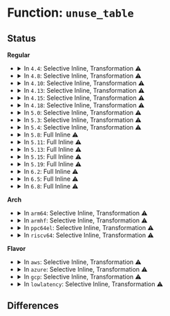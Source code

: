 # Function: <code>unuse_table</code>

## Status
<b>Regular</b>
<ul>
<li>
<details>
<summary>In <code>4.4</code>: Selective Inline, Transformation ⚠️</summary>

**Collision:** Unique Static

**Inline:** Selective

**Transformation:** True

**Instances:**

```
In fs/proc/proc_sysctl.c (ffffffff81284a00)
Location: fs/proc/proc_sysctl.c:255
Inline: True
Inline callers:
  - fs/proc/proc_sysctl.c:sysctl_follow_link
  - fs/proc/proc_sysctl.c:sysctl_head_finish
  - fs/proc/proc_sysctl.c:proc_sys_readdir
Direct callers:
  - fs/proc/proc_sysctl.c:sysctl_follow_link
  - fs/proc/proc_sysctl.c:sysctl_head_finish
  - fs/proc/proc_sysctl.c:proc_sys_readdir
```
**Symbols:**

```
ffffffff81284a00-ffffffff81284a19: unuse_table.isra.15.part.16 (STB_LOCAL)
```
</details>
</li>
<li>
<details>
<summary>In <code>4.8</code>: Selective Inline, Transformation ⚠️</summary>

**Collision:** Unique Static

**Inline:** Selective

**Transformation:** True

**Instances:**

```
In fs/proc/proc_sysctl.c (ffffffff812b1ba3)
Location: fs/proc/proc_sysctl.c:255
Inline: True
Inline callers:
  - fs/proc/proc_sysctl.c:sysctl_follow_link
  - fs/proc/proc_sysctl.c:proc_sys_readdir
  - fs/proc/proc_sysctl.c:sysctl_head_finish
Direct callers:
  - fs/proc/proc_sysctl.c:sysctl_follow_link
  - fs/proc/proc_sysctl.c:proc_sys_readdir
  - fs/proc/proc_sysctl.c:sysctl_head_finish
```
**Symbols:**

```
ffffffff812b1ad0-ffffffff812b1ae9: unuse_table.isra.16.part.17 (STB_LOCAL)
```
</details>
</li>
<li>
<details>
<summary>In <code>4.10</code>: Selective Inline, Transformation ⚠️</summary>

**Collision:** Unique Static

**Inline:** Selective

**Transformation:** True

**Instances:**

```
In fs/proc/proc_sysctl.c (ffffffff812c743d)
Location: fs/proc/proc_sysctl.c:255
Inline: True
Inline callers:
  - fs/proc/proc_sysctl.c:sysctl_follow_link
  - fs/proc/proc_sysctl.c:proc_sys_readdir
  - fs/proc/proc_sysctl.c:sysctl_head_finish
Direct callers:
  - fs/proc/proc_sysctl.c:sysctl_follow_link
  - fs/proc/proc_sysctl.c:proc_sys_readdir
  - fs/proc/proc_sysctl.c:sysctl_head_finish
```
**Symbols:**

```
ffffffff812c7370-ffffffff812c7389: unuse_table.isra.16.part.17 (STB_LOCAL)
```
</details>
</li>
<li>
<details>
<summary>In <code>4.13</code>: Selective Inline, Transformation ⚠️</summary>

**Collision:** Unique Static

**Inline:** Selective

**Transformation:** True

**Instances:**

```
In fs/proc/proc_sysctl.c (ffffffff812d479d)
Location: fs/proc/proc_sysctl.c:257
Inline: True
Inline callers:
  - fs/proc/proc_sysctl.c:sysctl_follow_link
  - fs/proc/proc_sysctl.c:proc_sys_readdir
Direct callers:
  - fs/proc/proc_sysctl.c:sysctl_follow_link
  - fs/proc/proc_sysctl.c:proc_sys_readdir
```
**Symbols:**

```
ffffffff812d46d0-ffffffff812d46ea: unuse_table.isra.20.part.21 (STB_LOCAL)
```
</details>
</li>
<li>
<details>
<summary>In <code>4.15</code>: Selective Inline, Transformation ⚠️</summary>

**Collision:** Unique Static

**Inline:** Selective

**Transformation:** True

**Instances:**

```
In fs/proc/proc_sysctl.c (ffffffff812f8fd0)
Location: fs/proc/proc_sysctl.c:258
Inline: True
Inline callers:
  - fs/proc/proc_sysctl.c:sysctl_follow_link
  - fs/proc/proc_sysctl.c:proc_sys_readdir
Direct callers:
  - fs/proc/proc_sysctl.c:sysctl_follow_link
  - fs/proc/proc_sysctl.c:proc_sys_readdir
```
**Symbols:**

```
ffffffff812f8f00-ffffffff812f8f1a: unuse_table.isra.20.part.21 (STB_LOCAL)
```
</details>
</li>
<li>
<details>
<summary>In <code>4.18</code>: Selective Inline, Transformation ⚠️</summary>

**Collision:** Unique Static

**Inline:** Selective

**Transformation:** True

**Instances:**

```
In fs/proc/proc_sysctl.c (ffffffff81326093)
Location: fs/proc/proc_sysctl.c:258
Inline: True
Inline callers:
  - fs/proc/proc_sysctl.c:sysctl_follow_link
  - fs/proc/proc_sysctl.c:proc_sys_readdir
Direct callers:
  - fs/proc/proc_sysctl.c:sysctl_follow_link
  - fs/proc/proc_sysctl.c:proc_sys_readdir
```
**Symbols:**

```
ffffffff81325b80-ffffffff81325b99: unuse_table.isra.25.part.26 (STB_LOCAL)
```
</details>
</li>
<li>
<details>
<summary>In <code>5.0</code>: Selective Inline, Transformation ⚠️</summary>

**Collision:** Unique Static

**Inline:** Selective

**Transformation:** True

**Instances:**

```
In fs/proc/proc_sysctl.c (ffffffff8133d243)
Location: fs/proc/proc_sysctl.c:258
Inline: True
Inline callers:
  - fs/proc/proc_sysctl.c:sysctl_follow_link
  - fs/proc/proc_sysctl.c:proc_sys_readdir
Direct callers:
  - fs/proc/proc_sysctl.c:sysctl_follow_link
  - fs/proc/proc_sysctl.c:proc_sys_readdir
```
**Symbols:**

```
ffffffff8133cd30-ffffffff8133cd49: unuse_table.isra.25.part.26 (STB_LOCAL)
```
</details>
</li>
<li>
<details>
<summary>In <code>5.3</code>: Selective Inline, Transformation ⚠️</summary>

**Collision:** Unique Static

**Inline:** Selective

**Transformation:** True

**Instances:**

```
In fs/proc/proc_sysctl.c (ffffffff81365542)
Location: fs/proc/proc_sysctl.c:263
Inline: True
Inline callers:
  - fs/proc/proc_sysctl.c:sysctl_follow_link
  - fs/proc/proc_sysctl.c:proc_sys_readdir
Direct callers:
  - fs/proc/proc_sysctl.c:sysctl_follow_link
  - fs/proc/proc_sysctl.c:proc_sys_readdir
```
**Symbols:**

```
ffffffff81364f70-ffffffff81364f89: unuse_table.isra.0.part.0 (STB_LOCAL)
```
</details>
</li>
<li>
<details>
<summary>In <code>5.4</code>: Selective Inline, Transformation ⚠️</summary>

**Collision:** Unique Static

**Inline:** Selective

**Transformation:** True

**Instances:**

```
In fs/proc/proc_sysctl.c (ffffffff8137d7d2)
Location: fs/proc/proc_sysctl.c:263
Inline: True
Inline callers:
  - fs/proc/proc_sysctl.c:sysctl_follow_link
  - fs/proc/proc_sysctl.c:proc_sys_readdir
Direct callers:
  - fs/proc/proc_sysctl.c:sysctl_follow_link
  - fs/proc/proc_sysctl.c:proc_sys_readdir
```
**Symbols:**

```
ffffffff8137d200-ffffffff8137d219: unuse_table.isra.0.part.0 (STB_LOCAL)
```
</details>
</li>
<li>
<details>
<summary>In <code>5.8</code>: Full Inline ⚠️</summary>

**Collision:** Unique Static

**Inline:** Full

**Transformation:** False

**Instances:**

```
In fs/proc/proc_sysctl.c (ffffffff813c75fe)
Location: fs/proc/proc_sysctl.c:264
Inline: True
Inline callers:
  - fs/proc/proc_sysctl.c:sysctl_follow_link
  - fs/proc/proc_sysctl.c:sysctl_follow_link
  - fs/proc/proc_sysctl.c:proc_sys_getattr
  - fs/proc/proc_sysctl.c:proc_sys_getattr
  - fs/proc/proc_sysctl.c:proc_sys_permission
  - fs/proc/proc_sysctl.c:proc_sys_permission
  - fs/proc/proc_sysctl.c:proc_sys_readdir
  - fs/proc/proc_sysctl.c:proc_sys_readdir
  - fs/proc/proc_sysctl.c:proc_sys_poll
  - fs/proc/proc_sysctl.c:proc_sys_poll
  - fs/proc/proc_sysctl.c:proc_sys_open
  - fs/proc/proc_sysctl.c:proc_sys_open
  - fs/proc/proc_sysctl.c:proc_sys_lookup
  - fs/proc/proc_sysctl.c:proc_sys_lookup
```
</details>
</li>
<li>
<details>
<summary>In <code>5.11</code>: Full Inline ⚠️</summary>

**Collision:** Unique Static

**Inline:** Full

**Transformation:** False

**Instances:**

```
In fs/proc/proc_sysctl.c (ffffffff813d95ee)
Location: fs/proc/proc_sysctl.c:265
Inline: True
Inline callers:
  - fs/proc/proc_sysctl.c:sysctl_follow_link
  - fs/proc/proc_sysctl.c:sysctl_follow_link
  - fs/proc/proc_sysctl.c:proc_sys_getattr
  - fs/proc/proc_sysctl.c:proc_sys_getattr
  - fs/proc/proc_sysctl.c:proc_sys_permission
  - fs/proc/proc_sysctl.c:proc_sys_permission
  - fs/proc/proc_sysctl.c:proc_sys_readdir
  - fs/proc/proc_sysctl.c:proc_sys_readdir
  - fs/proc/proc_sysctl.c:proc_sys_poll
  - fs/proc/proc_sysctl.c:proc_sys_poll
  - fs/proc/proc_sysctl.c:proc_sys_open
  - fs/proc/proc_sysctl.c:proc_sys_open
  - fs/proc/proc_sysctl.c:proc_sys_lookup
  - fs/proc/proc_sysctl.c:proc_sys_lookup
```
</details>
</li>
<li>
<details>
<summary>In <code>5.13</code>: Full Inline ⚠️</summary>

**Collision:** Unique Static

**Inline:** Full

**Transformation:** False

**Instances:**

```
In fs/proc/proc_sysctl.c (ffffffff813e033d)
Location: fs/proc/proc_sysctl.c:260
Inline: True
Inline callers:
  - fs/proc/proc_sysctl.c:sysctl_follow_link
  - fs/proc/proc_sysctl.c:sysctl_follow_link
  - fs/proc/proc_sysctl.c:proc_sys_getattr
  - fs/proc/proc_sysctl.c:proc_sys_getattr
  - fs/proc/proc_sysctl.c:proc_sys_permission
  - fs/proc/proc_sysctl.c:proc_sys_permission
  - fs/proc/proc_sysctl.c:proc_sys_readdir
  - fs/proc/proc_sysctl.c:proc_sys_readdir
  - fs/proc/proc_sysctl.c:proc_sys_readdir
  - fs/proc/proc_sysctl.c:proc_sys_readdir
  - fs/proc/proc_sysctl.c:proc_sys_poll
  - fs/proc/proc_sysctl.c:proc_sys_poll
  - fs/proc/proc_sysctl.c:proc_sys_open
  - fs/proc/proc_sysctl.c:proc_sys_open
  - fs/proc/proc_sysctl.c:proc_sys_call_handler
  - fs/proc/proc_sysctl.c:proc_sys_call_handler
  - fs/proc/proc_sysctl.c:proc_sys_lookup
  - fs/proc/proc_sysctl.c:proc_sys_lookup
  - fs/proc/proc_sysctl.c:proc_sys_lookup
  - fs/proc/proc_sysctl.c:proc_sys_lookup
```
</details>
</li>
<li>
<details>
<summary>In <code>5.15</code>: Full Inline ⚠️</summary>

**Collision:** Unique Static

**Inline:** Full

**Transformation:** False

**Instances:**

```
In fs/proc/proc_sysctl.c (ffffffff81431bdd)
Location: fs/proc/proc_sysctl.c:260
Inline: True
Inline callers:
  - fs/proc/proc_sysctl.c:sysctl_follow_link
  - fs/proc/proc_sysctl.c:sysctl_follow_link
  - fs/proc/proc_sysctl.c:proc_sys_getattr
  - fs/proc/proc_sysctl.c:proc_sys_getattr
  - fs/proc/proc_sysctl.c:proc_sys_permission
  - fs/proc/proc_sysctl.c:proc_sys_permission
  - fs/proc/proc_sysctl.c:proc_sys_readdir
  - fs/proc/proc_sysctl.c:proc_sys_readdir
  - fs/proc/proc_sysctl.c:proc_sys_readdir
  - fs/proc/proc_sysctl.c:proc_sys_readdir
  - fs/proc/proc_sysctl.c:proc_sys_poll
  - fs/proc/proc_sysctl.c:proc_sys_poll
  - fs/proc/proc_sysctl.c:proc_sys_open
  - fs/proc/proc_sysctl.c:proc_sys_open
  - fs/proc/proc_sysctl.c:proc_sys_call_handler
  - fs/proc/proc_sysctl.c:proc_sys_call_handler
  - fs/proc/proc_sysctl.c:proc_sys_lookup
  - fs/proc/proc_sysctl.c:proc_sys_lookup
  - fs/proc/proc_sysctl.c:proc_sys_lookup
  - fs/proc/proc_sysctl.c:proc_sys_lookup
```
</details>
</li>
<li>
<details>
<summary>In <code>5.19</code>: Full Inline ⚠️</summary>

**Collision:** Unique Static

**Inline:** Full

**Transformation:** False

**Instances:**

```
In fs/proc/proc_sysctl.c (ffffffff814abadb)
Location: fs/proc/proc_sysctl.c:285
Inline: True
Inline callers:
  - fs/proc/proc_sysctl.c:sysctl_follow_link
  - fs/proc/proc_sysctl.c:sysctl_follow_link
  - fs/proc/proc_sysctl.c:proc_sys_getattr
  - fs/proc/proc_sysctl.c:proc_sys_getattr
  - fs/proc/proc_sysctl.c:proc_sys_permission
  - fs/proc/proc_sysctl.c:proc_sys_permission
  - fs/proc/proc_sysctl.c:proc_sys_readdir
  - fs/proc/proc_sysctl.c:proc_sys_readdir
  - fs/proc/proc_sysctl.c:proc_sys_readdir
  - fs/proc/proc_sysctl.c:proc_sys_readdir
  - fs/proc/proc_sysctl.c:proc_sys_readdir
  - fs/proc/proc_sysctl.c:proc_sys_readdir
  - fs/proc/proc_sysctl.c:proc_sys_readdir
  - fs/proc/proc_sysctl.c:proc_sys_readdir
  - fs/proc/proc_sysctl.c:proc_sys_poll
  - fs/proc/proc_sysctl.c:proc_sys_poll
  - fs/proc/proc_sysctl.c:proc_sys_open
  - fs/proc/proc_sysctl.c:proc_sys_open
  - fs/proc/proc_sysctl.c:proc_sys_call_handler
  - fs/proc/proc_sysctl.c:proc_sys_call_handler
  - fs/proc/proc_sysctl.c:proc_sys_lookup
  - fs/proc/proc_sysctl.c:proc_sys_lookup
  - fs/proc/proc_sysctl.c:proc_sys_lookup
  - fs/proc/proc_sysctl.c:proc_sys_lookup
```
</details>
</li>
<li>
<details>
<summary>In <code>6.2</code>: Full Inline ⚠️</summary>

**Collision:** Unique Static

**Inline:** Full

**Transformation:** False

**Instances:**

```
In fs/proc/proc_sysctl.c (ffffffff81541b5b)
Location: fs/proc/proc_sysctl.c:278
Inline: True
Inline callers:
  - fs/proc/proc_sysctl.c:sysctl_follow_link
  - fs/proc/proc_sysctl.c:sysctl_follow_link
  - fs/proc/proc_sysctl.c:proc_sys_getattr
  - fs/proc/proc_sysctl.c:proc_sys_getattr
  - fs/proc/proc_sysctl.c:proc_sys_permission
  - fs/proc/proc_sysctl.c:proc_sys_permission
  - fs/proc/proc_sysctl.c:proc_sys_readdir
  - fs/proc/proc_sysctl.c:proc_sys_readdir
  - fs/proc/proc_sysctl.c:proc_sys_readdir
  - fs/proc/proc_sysctl.c:proc_sys_readdir
  - fs/proc/proc_sysctl.c:proc_sys_readdir
  - fs/proc/proc_sysctl.c:proc_sys_readdir
  - fs/proc/proc_sysctl.c:proc_sys_readdir
  - fs/proc/proc_sysctl.c:proc_sys_readdir
  - fs/proc/proc_sysctl.c:proc_sys_poll
  - fs/proc/proc_sysctl.c:proc_sys_poll
  - fs/proc/proc_sysctl.c:proc_sys_open
  - fs/proc/proc_sysctl.c:proc_sys_open
  - fs/proc/proc_sysctl.c:proc_sys_call_handler
  - fs/proc/proc_sysctl.c:proc_sys_call_handler
  - fs/proc/proc_sysctl.c:proc_sys_lookup
  - fs/proc/proc_sysctl.c:proc_sys_lookup
  - fs/proc/proc_sysctl.c:proc_sys_lookup
  - fs/proc/proc_sysctl.c:proc_sys_lookup
```
</details>
</li>
<li>
<details>
<summary>In <code>6.5</code>: Full Inline ⚠️</summary>

**Collision:** Unique Static

**Inline:** Full

**Transformation:** False

**Instances:**

```
In fs/proc/proc_sysctl.c (ffffffff81579e5b)
Location: fs/proc/proc_sysctl.c:272
Inline: True
Inline callers:
  - fs/proc/proc_sysctl.c:sysctl_follow_link
  - fs/proc/proc_sysctl.c:sysctl_follow_link
  - fs/proc/proc_sysctl.c:proc_sys_getattr
  - fs/proc/proc_sysctl.c:proc_sys_getattr
  - fs/proc/proc_sysctl.c:proc_sys_permission
  - fs/proc/proc_sysctl.c:proc_sys_permission
  - fs/proc/proc_sysctl.c:proc_sys_readdir
  - fs/proc/proc_sysctl.c:proc_sys_readdir
  - fs/proc/proc_sysctl.c:proc_sys_readdir
  - fs/proc/proc_sysctl.c:proc_sys_readdir
  - fs/proc/proc_sysctl.c:proc_sys_readdir
  - fs/proc/proc_sysctl.c:proc_sys_readdir
  - fs/proc/proc_sysctl.c:proc_sys_readdir
  - fs/proc/proc_sysctl.c:proc_sys_readdir
  - fs/proc/proc_sysctl.c:proc_sys_poll
  - fs/proc/proc_sysctl.c:proc_sys_poll
  - fs/proc/proc_sysctl.c:proc_sys_open
  - fs/proc/proc_sysctl.c:proc_sys_open
  - fs/proc/proc_sysctl.c:proc_sys_call_handler
  - fs/proc/proc_sysctl.c:proc_sys_call_handler
  - fs/proc/proc_sysctl.c:proc_sys_lookup
  - fs/proc/proc_sysctl.c:proc_sys_lookup
  - fs/proc/proc_sysctl.c:proc_sys_lookup
  - fs/proc/proc_sysctl.c:proc_sys_lookup
```
</details>
</li>
<li>
<details>
<summary>In <code>6.8</code>: Full Inline ⚠️</summary>

**Collision:** Unique Static

**Inline:** Full

**Transformation:** False

**Instances:**

```
In fs/proc/proc_sysctl.c (ffffffff815b276b)
Location: fs/proc/proc_sysctl.c:274
Inline: True
Inline callers:
  - fs/proc/proc_sysctl.c:sysctl_follow_link
  - fs/proc/proc_sysctl.c:sysctl_follow_link
  - fs/proc/proc_sysctl.c:proc_sys_getattr
  - fs/proc/proc_sysctl.c:proc_sys_getattr
  - fs/proc/proc_sysctl.c:proc_sys_permission
  - fs/proc/proc_sysctl.c:proc_sys_permission
  - fs/proc/proc_sysctl.c:proc_sys_readdir
  - fs/proc/proc_sysctl.c:proc_sys_readdir
  - fs/proc/proc_sysctl.c:proc_sys_readdir
  - fs/proc/proc_sysctl.c:proc_sys_readdir
  - fs/proc/proc_sysctl.c:proc_sys_readdir
  - fs/proc/proc_sysctl.c:proc_sys_readdir
  - fs/proc/proc_sysctl.c:proc_sys_readdir
  - fs/proc/proc_sysctl.c:proc_sys_readdir
  - fs/proc/proc_sysctl.c:proc_sys_poll
  - fs/proc/proc_sysctl.c:proc_sys_poll
  - fs/proc/proc_sysctl.c:proc_sys_open
  - fs/proc/proc_sysctl.c:proc_sys_open
  - fs/proc/proc_sysctl.c:proc_sys_call_handler
  - fs/proc/proc_sysctl.c:proc_sys_call_handler
  - fs/proc/proc_sysctl.c:proc_sys_lookup
  - fs/proc/proc_sysctl.c:proc_sys_lookup
  - fs/proc/proc_sysctl.c:proc_sys_lookup
  - fs/proc/proc_sysctl.c:proc_sys_lookup
```
</details>
</li>
</ul>
<b>Arch</b>
<ul>
<li>
<details>
<summary>In <code>arm64</code>: Selective Inline, Transformation ⚠️</summary>

**Collision:** Unique Static

**Inline:** Selective

**Transformation:** True

**Instances:**

```
In fs/proc/proc_sysctl.c (ffff80001044a510)
Location: fs/proc/proc_sysctl.c:263
Inline: True
Inline callers:
  - fs/proc/proc_sysctl.c:sysctl_follow_link
  - fs/proc/proc_sysctl.c:proc_sys_readdir
Direct callers:
  - fs/proc/proc_sysctl.c:sysctl_follow_link
  - fs/proc/proc_sysctl.c:proc_sys_readdir
```
**Symbols:**

```
ffff800010449d30-ffff800010449d6c: unuse_table.isra.0.part.0 (STB_LOCAL)
```
</details>
</li>
<li>
<details>
<summary>In <code>armhf</code>: Selective Inline, Transformation ⚠️</summary>

**Collision:** Unique Static

**Inline:** Selective

**Transformation:** True

**Instances:**

```
In fs/proc/proc_sysctl.c (c060f110)
Location: fs/proc/proc_sysctl.c:263
Inline: True
Inline callers:
  - fs/proc/proc_sysctl.c:sysctl_follow_link
  - fs/proc/proc_sysctl.c:proc_sys_readdir
Direct callers:
  - fs/proc/proc_sysctl.c:sysctl_follow_link
  - fs/proc/proc_sysctl.c:proc_sys_readdir
```
**Symbols:**

```
c060f024-c060f04c: unuse_table.part.0 (STB_LOCAL)
```
</details>
</li>
<li>
<details>
<summary>In <code>ppc64el</code>: Selective Inline, Transformation ⚠️</summary>

**Collision:** Unique Static

**Inline:** Selective

**Transformation:** True

**Instances:**

```
In fs/proc/proc_sysctl.c (c000000000561874)
Location: fs/proc/proc_sysctl.c:263
Inline: True
Inline callers:
  - fs/proc/proc_sysctl.c:sysctl_follow_link
  - fs/proc/proc_sysctl.c:proc_sys_readdir
Direct callers:
  - fs/proc/proc_sysctl.c:sysctl_follow_link
  - fs/proc/proc_sysctl.c:proc_sys_readdir
```
**Symbols:**

```
c000000000561740-c000000000561780: unuse_table.isra.0.part.0 (STB_LOCAL)
```
</details>
</li>
<li>
<details>
<summary>In <code>riscv64</code>: Selective Inline, Transformation ⚠️</summary>

**Collision:** Unique Static

**Inline:** Selective

**Transformation:** True

**Instances:**

```
In fs/proc/proc_sysctl.c (ffffffe0002dfb68)
Location: fs/proc/proc_sysctl.c:263
Inline: True
Inline callers:
  - fs/proc/proc_sysctl.c:sysctl_follow_link
  - fs/proc/proc_sysctl.c:proc_sys_readdir
Direct callers:
  - fs/proc/proc_sysctl.c:sysctl_follow_link
  - fs/proc/proc_sysctl.c:proc_sys_readdir
```
**Symbols:**

```
ffffffe0002df57e-ffffffe0002df5b4: unuse_table.isra.0.part.0 (STB_LOCAL)
```
</details>
</li>
</ul>
<b>Flavor</b>
<ul>
<li>
<details>
<summary>In <code>aws</code>: Selective Inline, Transformation ⚠️</summary>

**Collision:** Unique Static

**Inline:** Selective

**Transformation:** True

**Instances:**

```
In fs/proc/proc_sysctl.c (ffffffff81375db2)
Location: fs/proc/proc_sysctl.c:263
Inline: True
Inline callers:
  - fs/proc/proc_sysctl.c:sysctl_follow_link
  - fs/proc/proc_sysctl.c:proc_sys_readdir
Direct callers:
  - fs/proc/proc_sysctl.c:sysctl_follow_link
  - fs/proc/proc_sysctl.c:proc_sys_readdir
```
**Symbols:**

```
ffffffff813757e0-ffffffff813757f9: unuse_table.isra.0.part.0 (STB_LOCAL)
```
</details>
</li>
<li>
<details>
<summary>In <code>azure</code>: Selective Inline, Transformation ⚠️</summary>

**Collision:** Unique Static

**Inline:** Selective

**Transformation:** True

**Instances:**

```
In fs/proc/proc_sysctl.c (ffffffff81366882)
Location: fs/proc/proc_sysctl.c:263
Inline: True
Inline callers:
  - fs/proc/proc_sysctl.c:sysctl_follow_link
  - fs/proc/proc_sysctl.c:proc_sys_readdir
Direct callers:
  - fs/proc/proc_sysctl.c:sysctl_follow_link
  - fs/proc/proc_sysctl.c:proc_sys_readdir
```
**Symbols:**

```
ffffffff813662b0-ffffffff813662c9: unuse_table.isra.0.part.0 (STB_LOCAL)
```
</details>
</li>
<li>
<details>
<summary>In <code>gcp</code>: Selective Inline, Transformation ⚠️</summary>

**Collision:** Unique Static

**Inline:** Selective

**Transformation:** True

**Instances:**

```
In fs/proc/proc_sysctl.c (ffffffff81373882)
Location: fs/proc/proc_sysctl.c:263
Inline: True
Inline callers:
  - fs/proc/proc_sysctl.c:sysctl_follow_link
  - fs/proc/proc_sysctl.c:proc_sys_readdir
Direct callers:
  - fs/proc/proc_sysctl.c:sysctl_follow_link
  - fs/proc/proc_sysctl.c:proc_sys_readdir
```
**Symbols:**

```
ffffffff813732b0-ffffffff813732c9: unuse_table.isra.0.part.0 (STB_LOCAL)
```
</details>
</li>
<li>
<details>
<summary>In <code>lowlatency</code>: Selective Inline, Transformation ⚠️</summary>

**Collision:** Unique Static

**Inline:** Selective

**Transformation:** True

**Instances:**

```
In fs/proc/proc_sysctl.c (ffffffff81387353)
Location: fs/proc/proc_sysctl.c:263
Inline: True
Inline callers:
  - fs/proc/proc_sysctl.c:sysctl_follow_link
  - fs/proc/proc_sysctl.c:proc_sys_readdir
Direct callers:
  - fs/proc/proc_sysctl.c:sysctl_follow_link
  - fs/proc/proc_sysctl.c:proc_sys_readdir
```
**Symbols:**

```
ffffffff81387280-ffffffff81387299: unuse_table.isra.0.part.0 (STB_LOCAL)
```
</details>
</li>
</ul>

## Differences
